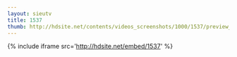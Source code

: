 ```yaml
---
layout: sieutv
title: 1537
thumb: http://hdsite.net/contents/videos_screenshots/1000/1537/preview_360p.mp4.jpg
---
```

{% include iframe src='http://hdsite.net/embed/1537' %}
 
